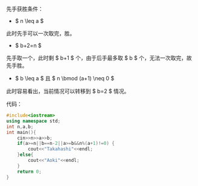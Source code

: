 先手获胜条件：

-  $ n \leq a $ 

此时先手可以一次取完，胜。

- $ b+2=n $

先手取一个，此时剩 $ b+1 $ 个，由于后手最多取 $ b $ 个，无法一次取完，故先手胜。

- $ b \leq a $ 且 $ n \bmod (a+1) \neq 0 $

此时容易看出，当前情况可以转移到 $ b=2 $ 情况。

代码：
```cpp
#include<iostream>
using namespace std;
int n,a,b;
int main(){
	cin>>n>>a>>b;
	if(a>=n||b==n-2||a>=b&&n%(a+1)!=0) {
		cout<<"Takahashi"<<endl;
	}else{
		cout<<"Aoki"<<endl;
	}
	return 0;
}
```

